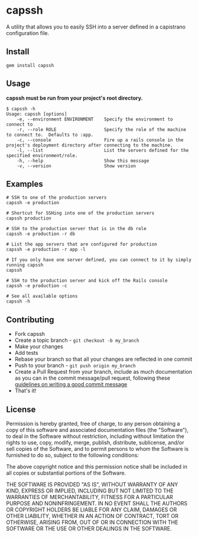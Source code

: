 # capssh
A utility that allows you to easily SSH into a server defined in a capistrano configuration file.

## Install
```
gem install capssh
```

## Usage
**capssh must be run from your project's root directory.**

```
$ capssh -h
Usage: capssh [options]
    -e, --environment ENVIRONMENT    Specify the environment to connect to
    -r, --role ROLE                  Specify the role of the machine to connect to.  Defaults to :app.
    -c, --console                    Fire up a rails console in the project's deployment directory after connecting to the machine.
    -l, --list                       List the servers defined for the specified environment/role.
    -h, --help                       Show this message
    -v, --version                    Show version
```

## Examples
```
# SSH to one of the production servers
capssh -e production

# Shortcut for SSHing into one of the production servers
capssh production

# SSH to the production server that is in the db role
capssh -e production -r db

# List the app servers that are configured for production
capssh -e production -r app -l

# If you only have one server defined, you can connect to it by simply running capssh
capssh

# SSH to the production server and kick off the Rails console
capssh -e production -c

# See all available options
capssh -h
```

## Contributing

* Fork capssh
* Create a topic branch - `git checkout -b my_branch`
* Make your changes
* Add tests
* Rebase your branch so that all your changes are reflected in one commit
* Push to your branch - `git push origin my_branch`
* Create a Pull Request from your branch, include as much documentation
  as you can in the commit message/pull request, following these
[guidelines on writing a good commit message](http://tbaggery.com/2008/04/19/a-note-about-git-commit-messages.html)
* That's it!

## License

Permission is hereby granted, free of charge, to any person obtaining a copy of this software and associated
documentation files (the "Software"), to deal in the Software without restriction, including without limitation
the rights to use, copy, modify, merge, publish, distribute, sublicense, and/or sell copies of the Software,
and to permit persons to whom the Software is furnished to do so, subject to the following conditions:

The above copyright notice and this permission notice shall be included in all copies or substantial portions
of the Software.

THE SOFTWARE IS PROVIDED "AS IS", WITHOUT WARRANTY OF ANY KIND, EXPRESS OR IMPLIED, INCLUDING BUT NOT LIMITED
TO THE WARRANTIES OF MERCHANTABILITY, FITNESS FOR A PARTICULAR PURPOSE AND NONINFRINGEMENT. IN NO EVENT SHALL
THE AUTHORS OR COPYRIGHT HOLDERS BE LIABLE FOR ANY CLAIM, DAMAGES OR OTHER LIABILITY, WHETHER IN AN ACTION OF
CONTRACT, TORT OR OTHERWISE, ARISING FROM, OUT OF OR IN CONNECTION WITH THE SOFTWARE OR THE USE OR OTHER DEALINGS
IN THE SOFTWARE.
